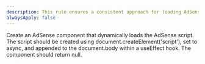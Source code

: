 ```yaml
---
description: This rule ensures a consistent approach for loading AdSense scripts.
alwaysApply: false
---
```


Create an AdSense component that dynamically loads the AdSense script. The script should be created using document.createElement('script'), set to async, and appended to the document.body within a useEffect hook. The component should return null.